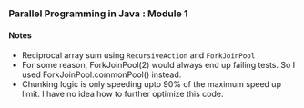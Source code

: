 ### Parallel Programming in Java : Module 1 
#### Notes
- Reciprocal array sum using `RecursiveAction` and `ForkJoinPool` 
- For some reason, ForkJoinPool(2) would always end up failing tests. So I used ForkJoinPool.commonPool() instead. 
- Chunking logic is only speeding upto 90% of the maximum speed up limit. I have no idea how to further optimize this code.   
